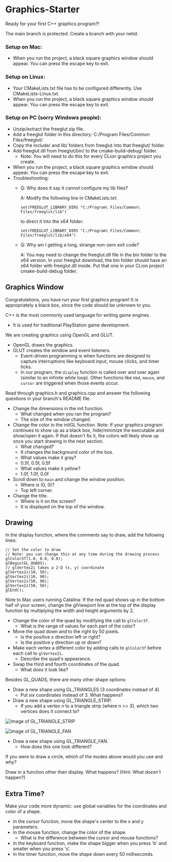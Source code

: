 # Graphics-Starter

Ready for your first C++ graphics program?!

The main branch is protected. Create a branch with your netid.

### Setup on Mac:
* When you run the project, a black square graphics window should appear. You can press the escape key to exit.

### Setup on Linux:
* Your CMakeLists.txt file has to be configured differently. Use CMakeLists-Linux.txt.
* When you run the project, a black square graphics window should appear. You can press the escape key to exit.

### Setup on PC (sorry Windows people):
* Unzip/extract the freeglut zip file.
* Add a freeglut folder in this directory: C:/Program Files/Common Files/freeglut/
* Copy the include/ and lib/ folders from freeglut into that freeglut/ folder.
* Add freeglut.dll from freeglut/bin/ to the cmake-build-debug/ folder.
    * Note: You will need to do this for every CLion graphics project you create.
* When you run the project, a black square graphics window should appear. You can press the escape key to exit.
* Troubleshooting:
    * Q: Why does it say it cannot configure my lib files?
      
      A: Modify the following line in CMakeLists.txt:
      
      ```set(FREEGLUT_LIBRARY_DIRS "C:/Program\ Files/Common\ Files/freeglut/lib")```
      
      to direct it into the x64 folder:
      
      ```set(FREEGLUT_LIBRARY_DIRS "C:/Program\ Files/Common\ Files/freeglut/lib/x64")```

    * Q: Why am I getting a long, strange non-zero exit code?

      A: You may need to change the freeglut.dll file in the bin folder to the x64 version. In your freeglut download, the bin folder should have an x64 folder with freeglut.dll inside. Put that one in your CLion project cmake-build-debug folder.

## Graphics Window

Congratulations, you have run your first graphics program! It is appropriately a black box, since the code should be unknown to you.

C++ is the most commonly used language for writing game engines. 
* It is used for traditional PlayStation game development.

We are creating graphics using OpenGL and GLUT.
* OpenGL draws the graphics.
* GLUT creates the window and event listeners.
    * Event-driven programming is when functions are designed to capture interruptions like keyboard input, mouse clicks, and timer ticks.
    * In our program, the `display` function is called over and over again (similar to an infinite while loop). Other functions like `kbd`, `mouse`, and `cursor` are triggered when those events occur.
    
Read through graphics.h and graphics.cpp and answer the following questions in your branch's README file.
* Change the dimensions in the init function. 
    * What changed when you ran the program?
    * The size of the window changed.
* Change the color in the initGL function. 
Note: If your graphics program continues to show up as a black box, hide/minimize the executable and show/open it again. If that doesn't fix it, the colors will likely show up once you start drawing in the next section.
    * What changed? 
    * It changes the background color of the box.
    * What values make it gray?
    * 0.5f, 0.5f, 0.5f
    * What values make it yellow?
    * 1.0f, 1.0f, 0.0f
* Scroll down to `main` and change the window position. 
    * Where is (0, 0)?
    * Top left corner.
* Change the title.
    * Where is it on the screen?
    * It is displayed on the top of the window.
    
## Drawing

In the display function, where the comments say to draw, add the following lines:
```
// Set the color to draw
// Note: you can change this at any time during the drawing process
glColor3f(1.0, 0.0, 0.0);
glBegin(GL_QUADS);
// glVertex2i takes a 2-D (x, y) coordinate
glVertex2i(10, 50);
glVertex2i(10, 90);
glVertex2i(50, 90);
glVertex2i(50, 50);
glEnd();
```
Note to Mac users running Catalina: If the red quad shows up in the bottom half of your screen, change the glViewport line at the top of the display function by multiplying the width and height arguments by 2.

* Change the color of the quad by modifying the call to `glColor3f`.
    * What is the range of values for each part of the color?
* Move the quad down and to the right by 50 pixels.
    * Is the positive x direction left or right?
    * Is the positive y direction up or down?
* Make each vertex a different color by adding calls to `glColor3f` before each call to `glVertex2i`.
    * Describe the quad's appearance.
* Swap the third and fourth coordinates of the quad.
    * What does it look like?

Besides GL_QUADS, there are many other shape options:
* Draw a new shape using GL_TRIANGLES (3 coordinates instead of 4).
    * Put six coordinates instead of 3. What happens?
* Draw a new shape using GL_TRIANGLE_STRIP.
    * If you add a vertex n to a triangle strip (where n >= 3), which two vertices does it connect to?

![Image of GL_TRIANGLE_STRIP](triangle_strip.png)

![Image of GL_TRIANGLE_FAN](triangle_fan.png)

* Draw a new shape using GL_TRIANGLE_FAN.
    * How does this one look different?

If you were to draw a circle, which of the modes above would you use and why?

Draw in a function other than display. What happens? (Hint: What *doesn't* happen?)

## Extra Time?

Make your code more dynamic: use global variables for the coordinates and color of a shape.
* In the cursor function, move the shape's center to the x and y parameters.
* In the mouse function, change the color of the shape.
    * What is the difference between the cursor and mouse functions?
* In the keyboard function, make the shape bigger when you press 'b' and smaller when you press 's'.
* In the timer function, move the shape down every 50 milliseconds.
